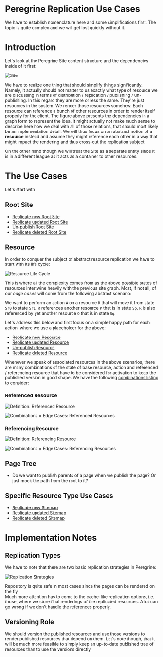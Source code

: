 # Peregrine Replication Use Cases

We have to establish nomenclature here and some simplifications first. The topic is quite complex and
we will get lost quickly without it.

# Introduction

Let's look at the Peregrine Site content structure and the dependencies inside of it first:

![Site](root-site.jpg)

We have to realize one thing that should simplify things significantly. Namely, it actually
should not matter to us exactly what type of resource we are discussing in terms of
distribution / replication / publishing / un-publishing. In this regard they are more or less the same.
They're just resources in the system. We render those resources somehow. Each resource can reference
a bunch of other resources in order to render itself properly for the client. The figure above presents
the dependencies in a graph form to represent the idea. It might actually not make much sense to describe
here how we deal with all of those relations, that should most likely be an implementation detail.
We will thus focus on an abstract notion of a **resource** instead and assume they might reference
each other in a way that might impact the rendering and thus cross-cut the replication subject.

On the other hand though we will treat the Site as a separate entity since it is in a different league
as it acts as a container to other resources.

# The Use Cases

Let's start with

## Root Site
* [Replicate new Root Site](root-site-new.md)
* [Replicate updated Root Site](root-site-updated.md)
* [Un-publish Root Site](root-site-unpublished.md)
* [Replicate deleted Root Site](root-site-deleted.md)

## Resource

In order to conquer the subject of abstract resource replication we have to start with its life cycle:

![Resource Life Cycle](resource-life-cycle.jpg)

This is where all the complexity comes from as the above possible states of resources intertwine heavily
with the previous site graph. Most, if not all, of our _edge cases_ will come from the following abstract
scenario:

We want to perform an action `A` on a resource `R` that will move it from state `Sr0` to state `Sr1`.
`R` references another resource `P` that is in state `Sp`.
`R` is also referenced by yet another resource `Q` that is in state `Sq`.

Let's address this below and first focus on a simple happy path for each action,
where we use a placeholder for the above:

* [Replicate new Resource](resource-new.md)
* [Replicate updated Resource](resource-updated.md)
* [Un-publish Resource](resource-unpublished.md)
* [Replicate deleted Resource](resource-deleted.md)

Whenever we speak of associated resources in the above scenarios, there are many combinations of the state
of base resource, action and referenced / referencing resource that have to be considered for activation
to keep the published version in good shape. We have the following
[combinations listing](https://docs.google.com/spreadsheets/d/1IYNtmZCszbP1S9TZV4ZzlinLnh7zlsnzsSlnYpwC3Bc) to consider:
### Referenced Resource
![Definition: Referenced Resource](referenced-definition.png)

![Combinations = Edge Cases: Referenced Resources](referenced-resources.png)
### Referencing Resource
![Definition: Referencing Resource](referencing-definition.png)

![Combinations = Edge Cases: Referencing Resources](referencing-resources.png)

## Page Tree
* Do we want to publish parents of a page when we publish the page? Or just mock the path from the root to it?

## Specific Resource Type Use Cases
* [Replicate new Sitemap](sitemap-new.md)
* [Replicate updated Sitemap](sitemap-updated.md)
* [Replicate deleted Sitemap](sitemap-deleted.md)

# Implementation Notes

## Replication Types
We have to note that there are two basic replication strategies in Peregrine:

![Replication Strategies](replication-types.jpg)

Repository is quite safe in most cases since the pages can be rendered on the fly.  
Much more attention has to come to the cache-like replication options, i.e. those, where we store
final renderings of the replicated resources. A lot can go wrong if we don't handle the references
properly.

## Versioning Role
We should version the published resources and use those versions to render published resources that depend on them.
Let's note though, that it will be much more feasible to simply keep an up-to-date published tree of resources
than to use the versions directly.

